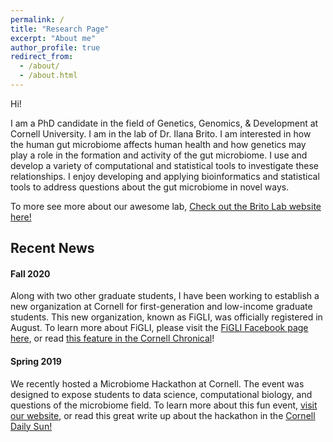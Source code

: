 ```yaml
---
permalink: /
title: "Research Page"
excerpt: "About me"
author_profile: true
redirect_from: 
  - /about/
  - /about.html
---
```


Hi!

I am a PhD candidate in the field of Genetics, Genomics, & Development at Cornell University. I am in the lab of Dr. Ilana Brito. I am interested in how the human gut microbiome affects human health and how genetics may play a role in the formation and activity of the gut microbiome. I use and develop a variety of computational and statistical tools to investigate these relationships. I enjoy developing and applying bioinformatics and statistical tools to address questions about the gut microbiome in novel ways.

To more see more about our awesome lab, [Check out the Brito Lab website here!](https://www.britolab.org)


Recent News
-----------
#### Fall 2020
Along with two other graduate students, I have been working to establish a new organization at Cornell for first-generation and low-income graduate students. This new organization, known as FiGLI, was officially registered in August. To learn more about FiGLI, please visit the [FiGLI Facebook page here](https://www.facebook.com/CornellFiGLI/), or read [this feature in the Cornell Chronical](https://news.cornell.edu/stories/2019/11/new-group-supports-first-generation-and-low-income-students)!

#### Spring 2019
We recently hosted a Microbiome Hackathon at Cornell. The event was designed to expose students to data science, computational biology, and questions of the microbiome field. To learn more about this fun event, [visit our website](http://www.microbiomehack.org), or read this great write up about the hackathon in the [Cornell Daily Sun!](https://cornellsun.com/2019/04/19/cancer-biology-machine-learning-and-creative-problem-solving-at-cornells-microbiome-hackathon/)
